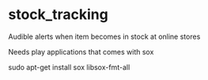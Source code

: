 # stock_tracking
Audible alerts when item becomes in stock at online stores

Needs play applications that comes with sox

sudo apt-get install sox libsox-fmt-all

